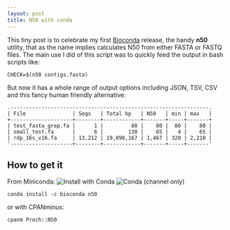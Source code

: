 ```yaml
---
layout: post
title: N50 with conda
---
```


This tiny post is to celebrate my first [Bioconda](https://bioconda.github.io/) release,
the handy **n50** utility, that as the name implies calculates N50 from either FASTA or
FASTQ files. The main use I did of this script was to quickly feed the output in bash scripts
like:

    CHECK=$(n50 contigs.fasta)

But now it has a whole range of output options including JSON, TSV, CSV and this fancy 
human friendly alternative:

    .----------------------------------------------------------------.
    | File               | Seqs   | Total bp   | N50   | min | max   |
    +--------------------+--------+------------+-------+-----+-------+
    | test_fasta_grep.fa |      1 |         80 |    80 |  80 |    80 |
    | small_test.fa      |      6 |        130 |    65 |   4 |    65 |
    | rdp_16s_v16.fa     | 13,212 | 19,098,167 | 1,467 | 320 | 2,210 |
    '--------------------+--------+------------+-------+-----+-------'

## How to get it

From Miniconda:
![Install with Conda](https://anaconda.org/bioconda/n50/badges/installer/conda.svg) 
![Conda (channel only)](https://img.shields.io/conda/vn/bioconda/n50?style=social)

    conda install -c bioconda n50

or with CPANminus:

    cpanm Proch::N50

